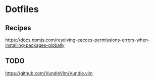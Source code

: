 # Dotfiles

## Recipes

https://docs.npmjs.com/resolving-eacces-permissions-errors-when-installing-packages-globally

## TODO

https://github.com/VundleVim/Vundle.vim

